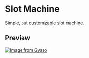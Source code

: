 # Slot Machine

Simple, but customizable slot machine.

## Preview

[![Image from Gyazo](https://i.gyazo.com/f8eb4d1961da2c1d8913ccc4b5223392.gif)](https://gyazo.com/f8eb4d1961da2c1d8913ccc4b5223392)

